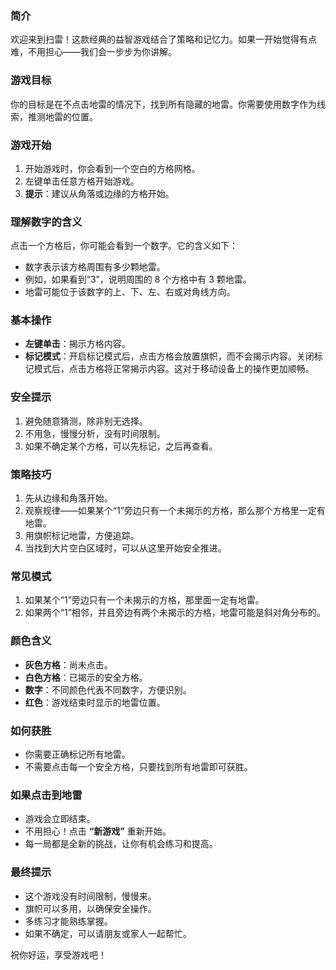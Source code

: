 ### **简介**

欢迎来到扫雷！这款经典的益智游戏结合了策略和记忆力。如果一开始觉得有点难，不用担心——我们会一步步为你讲解。

### **游戏目标**

你的目标是在不点击地雷的情况下，找到所有隐藏的地雷。你需要使用数字作为线索，推测地雷的位置。

### **游戏开始**

1. 开始游戏时，你会看到一个空白的方格网格。
2. 左键单击任意方格开始游戏。
3. **提示**：建议从角落或边缘的方格开始。

### **理解数字的含义**

点击一个方格后，你可能会看到一个数字。它的含义如下：

- 数字表示该方格周围有多少颗地雷。
- 例如，如果看到“3”，说明周围的 8 个方格中有 3 颗地雷。
- 地雷可能位于该数字的上、下、左、右或对角线方向。

### **基本操作**

- **左键单击**：揭示方格内容。
- **标记模式**：开启标记模式后，点击方格会放置旗帜，而不会揭示内容。关闭标记模式后，点击方格将正常揭示内容。这对于移动设备上的操作更加顺畅。

### **安全提示**

1. 避免随意猜测，除非别无选择。
2. 不用急，慢慢分析，没有时间限制。
3. 如果不确定某个方格，可以先标记，之后再查看。

### **策略技巧**

1. 先从边缘和角落开始。
2. 观察规律——如果某个“1”旁边只有一个未揭示的方格，那么那个方格里一定有地雷。
3. 用旗帜标记地雷，方便追踪。
4. 当找到大片空白区域时，可以从这里开始安全推进。

### **常见模式**

1. 如果某个“1”旁边只有一个未揭示的方格，那里面一定有地雷。
2. 如果两个“1”相邻，并且旁边有两个未揭示的方格，地雷可能是斜对角分布的。

### **颜色含义**

- **灰色方格**：尚未点击。
- **白色方格**：已揭示的安全方格。
- **数字**：不同颜色代表不同数字，方便识别。
- **红色**：游戏结束时显示的地雷位置。

### **如何获胜**

- 你需要正确标记所有地雷。
- 不需要点击每一个安全方格，只要找到所有地雷即可获胜。

### **如果点击到地雷**

- 游戏会立即结束。
- 不用担心！点击 **“新游戏”** 重新开始。
- 每一局都是全新的挑战，让你有机会练习和提高。

### **最终提示**

- 这个游戏没有时间限制，慢慢来。
- 旗帜可以多用，以确保安全操作。
- 多练习才能熟练掌握。
- 如果不确定，可以请朋友或家人一起帮忙。

祝你好运，享受游戏吧！
